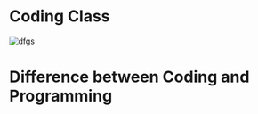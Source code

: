 # Coding Class

![dfgs](https://user-images.githubusercontent.com/79866006/156547307-5d924f0f-6c54-419f-9611-0719f1703e13.jpg)



# Difference between Coding and Programming 



